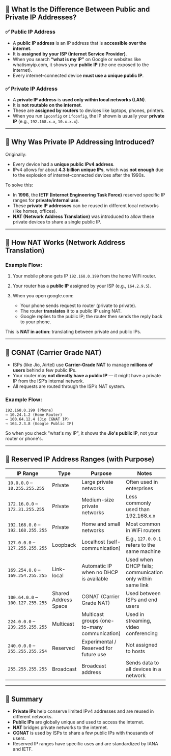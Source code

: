 
## 🔹 What Is the Difference Between Public and Private IP Addresses?

### ✅ Public IP Address

* A **public IP address** is an IP address that is **accessible over the internet**.
* It is **assigned by your ISP (Internet Service Provider)**.
* When you search **“what is my IP”** on Google or websites like whatismyip.com, it shows your **public IP** (the one exposed to the internet).
* Every internet-connected device **must use a unique public IP**.

### ✅ Private IP Address

* A **private IP address** is **used only within local networks (LAN)**.
* It is **not routable on the internet**.
* These are **assigned by routers** to devices like laptops, phones, printers.
* When you run `ipconfig` or `ifconfig`, the IP shown is usually your **private IP** (e.g., `192.168.x.x`, `10.x.x.x`).

---

## 🔹 Why Was Private IP Addressing Introduced?

Originally:

* Every device had a **unique public IPv4 address**.
* IPv4 allows for about **4.3 billion unique IPs**, which was **not enough** due to the explosion of internet-connected devices after the 1990s.

To solve this:

* In **1996**, the **IETF (Internet Engineering Task Force)** reserved specific IP ranges for **private/internal use**.
* These **private IP addresses** can be reused in different local networks (like homes, offices).
* **NAT (Network Address Translation)** was introduced to allow these private devices to share a single public IP.

---

## 🔹 How NAT Works (Network Address Translation)

### Example Flow:

1. Your mobile phone gets IP `192.168.0.199` from the home WiFi router.
2. Your router has a **public IP** assigned by your ISP (e.g., `164.2.9.5`).
3. When you open google.com:

   * Your phone sends request to router (private to private).
   * The router **translates** it to a public IP using NAT.
   * Google replies to the public IP; the router then sends the reply back to your phone.

This is **NAT in action**: translating between private and public IPs.

---

## 🔹 CGNAT (Carrier Grade NAT)

* ISPs (like Jio, Airtel) use **Carrier-Grade NAT** to manage **millions of users** behind a few public IPs.
* Your router may **not directly have a public IP** — it might have a private IP from the ISP’s internal network.
* All requests are routed through the ISP’s NAT system.

### Example Flow:

```plaintext
192.168.0.199 (Phone)
→ 10.24.1.2 (Home Router)
→ 100.64.12.4 (Jio CGNAT IP)
→ 164.2.3.8 (Google Public IP)
```

So when you check "what's my IP", it shows the **Jio's public IP**, not your router or phone's.

---

## 🔹 Reserved IP Address Ranges (with Purpose)

| IP Range                          | Type                 | Purpose                                      | Notes                                                     |
| --------------------------------- | -------------------- | -------------------------------------------- | --------------------------------------------------------- |
| `10.0.0.0` – `10.255.255.255`     | Private              | Large private networks                       | Often used in enterprises                                 |
| `172.16.0.0` – `172.31.255.255`   | Private              | Medium-size private networks                 | Less commonly used than 192.168.x.x                       |
| `192.168.0.0` – `192.168.255.255` | Private              | Home and small networks                      | Most common in WiFi routers                               |
| `127.0.0.0` – `127.255.255.255`   | Loopback             | Localhost (self-communication)               | E.g., `127.0.0.1` refers to the same machine              |
| `169.254.0.0` – `169.254.255.255` | Link-local           | Automatic IP when no DHCP is available       | Used when DHCP fails; communication only within same link |
| `100.64.0.0` – `100.127.255.255`  | Shared Address Space | CGNAT (Carrier Grade NAT)                    | Used between ISPs and end users                           |
| `224.0.0.0` – `239.255.255.255`   | Multicast            | Multicast groups (one-to-many communication) | Used in streaming, video conferencing                     |
| `240.0.0.0` – `255.255.255.254`   | Reserved             | Experimental / Reserved for future use       | Not assigned to hosts                                     |
| `255.255.255.255`                 | Broadcast            | Broadcast address                            | Sends data to all devices in a network                    |

---

## 🔹 Summary

* **Private IPs** help conserve limited IPv4 addresses and are reused in different networks.
* **Public IPs** are globally unique and used to access the internet.
* **NAT** bridges private networks to the internet.
* **CGNAT** is used by ISPs to share a few public IPs with thousands of users.
* Reserved IP ranges have specific uses and are standardized by IANA and IETF.